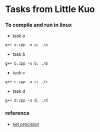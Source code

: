 # Tasks from Little Kuo

### To compile and run in linux
* task a
```
g++ a.cpp -o a; ./a
```
* task b
```
g++ b.cpp -o b; ./b
```
* task c
```
g++ c.cpp -o c; ./c
```
* task d
```
g++ d.cpp -o d; ./d
```

### reference
* [set precision](https://stackoverflow.com/questions/29200635/convert-float-to-string-with-precision-number-of-decimal-digits-specified)